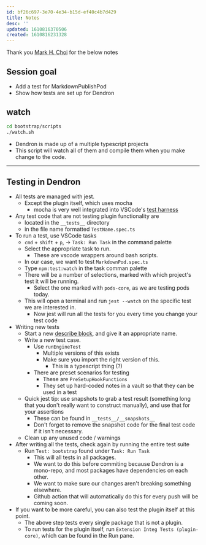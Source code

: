 ```yaml
---
id: bf26c697-3e70-4e34-b15d-ef40c4b7d429
title: Notes
desc: ''
updated: 1610816370506
created: 1610816231328
---
```


Thank you [Mark H. Choi](https://github.com/hikchoi/cerebrarium) for the below notes

## Session goal
- Add a test for MarkdownPublishPod
- Show how tests are set up for Dendron

## watch

```bash
cd bootstrap/scripts
./watch.sh
```
- Dendron is made up of a multiple typescript projects
- This script will watch all of them and compile them when you make change to the code.

---

## Testing in Dendron

- All tests are managed with jest.
    - Except the plugin itself, which uses mocha
        - mocha is very well integrated into VSCode's [test harness](https://en.wikipedia.org/wiki/Test_harness)
- Any test code that are not testing plugin functionality are
    - located in the `__tests__` directory
    - in the file name formatted `TestName.spec.ts`
- To run a test, use VSCode tasks
    - `cmd` + `shift` + `p`, -> `Task: Run Task` in the command palette
    - Select the appropriate task to run.
        - These are vscode wrappers around bash scripts.
    - In our case, we want to test `MarkdownPod.spec.ts`
    - Type `npm:test:watch` in the task comman palette
    - There will be a number of selections, marked with which project's test it will be running.
        - Select the one marked with `pods-core`, as we are testing pods today.
    - This will open a terminal and run `jest --watch` on the specific test we are interested in.
        - Now jest will run all the tests for you every time you change your test code
- Writing new tests
    - Start a new [describe block](https://jestjs.io/docs/en/api#describename-fn), and give it an appropriate name.
    - Write a new test case.
        - Use `runEngineTest`
            - Multiple versions of this exists
            - Make sure you import the right version of this.
                - This is a typescript thing (?)
        - There are preset scenarios for testing
            - These are `PreSetupHookFunctions`
            - They set up hard-coded notes in a vault so that they can be used in a test
    - Quick jest tip: use snapshots to grab a test result (something long that you don't really want to construct manually), and use that for your assertions
        - These can be found in `__tests__/__snapshots__`
        - Don't forget to remove the snapshot code for the final test code if it isn't necessary.
    - Clean up any unused code / warnings
- After writing all the tests, check again by running the entire test suite
    - Run `Test: bootstrap` found under `Task: Run Task`
        - This will all tests in all packages.
        - We want to do this before commiting because Dendron is a mono-repo, and most packages have dependencies on each other.
        - We want to make sure our changes aren't breaking something elsewhere.
        - Github action that will automatically do this for every push will be coming soon.
- If you want to be more careful, you can also test the plugin itself at this point.
    - The above step tests every single package that is not a plugin.
    - To run tests for the plugin itself, run `Extension Integ Tests (plugin-core)`, which can be found in the Run pane.
